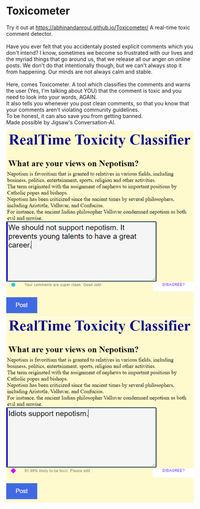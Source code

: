 # Toxicometer
Try it out at https://abhinandanroul.github.io/Toxicometer/
A real-time toxic comment detector.<br><br>
Have you ever felt that you accidentaly posted explicit comments which you don't intend? I know, sometimes we become so frustrated with our lives and the myriad things that go around us, that we release all our anger on online posts. We don't do that intentionally though, but we can't always stop it from happening. Our minds are not always calm and stable. <br><br>
Here, comes Toxicometer. A tool which classifies the comments and warns the user (Yes, I'm talking about YOU) that the comment is toxic and you need to look into your words, AGAIN. <br>It also tells you whenever you post clean comments, so that you know that your comments aren't violating community guidelines. <br> To be honest, it can also save you from getting banned. <br> Made possible by Jigsaw's Conversation-AI.

![Clean](https://github.com/AbhinandanRoul/Toxicometer/blob/master/Snips/Clean.png) ![Toxic](https://github.com/AbhinandanRoul/Toxicometer/blob/master/Snips/Toxic.png)

